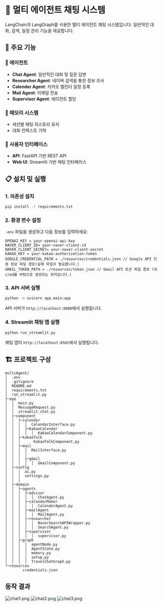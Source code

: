 # 🤖 멀티 에이전트 채팅 시스템

LangChain과 LangGraph를 사용한 멀티 에이전트 채팅 시스템입니다. 일반적인 대화, 검색, 일정 관리 기능을 제공합니다.

## 🚀 주요 기능

### 🤖 에이전트
- **Chat Agent**: 일반적인 대화 및 질문 답변
- **Researcher Agent**: 네이버 검색을 통한 정보 조사
- **Calender Agent**: 카카오 캘린더 일정 등록
- **Mail Agent**: 이메일 전송
- **Supervisor Agent**: 에이전트 할당

### 💾 메모리 시스템
- 세션별 채팅 히스토리 유지
- 대화 컨텍스트 기억

### 🎨 사용자 인터페이스
- **API**: FastAPI 기반 REST API
- **Web UI**: Streamlit 기반 채팅 인터페이스

## 📋 설치 및 실행

### 1. 의존성 설치
```bash
pip install -r requirements.txt
```

### 2. 환경 변수 설정
`.env` 파일을 생성하고 다음 정보를 입력하세요:
```env
OPENAI_KEY = your-openai-api-key
NAVER_CLIENT_ID= your-naver-client-id
NAVER_CLIENT_SECRET= your-naver-client-secret
KAKAO_KEY = your-kakao-authorization-token
GOOGLE_CREDENTIAL_PATH = ./resources/credentials.json // Google API 인증 정보 파일 경로(실제 파일이 필요합니다.)
GMAIL_TOKEN_PATH = ./resources/token.json // Gmail API 토큰 파일 경로 (위 cred를 바탕으로 생성되는 위치입니다.)
```

### 3. API 서버 실행
```bash
python -m uvicorn app.main:app
```
API 서버가 `http://localhost:8000`에서 실행됩니다.

### 4. Streamlit 채팅 앱 실행
```bash
python run_streamlit.py
```
채팅 앱이 `http://localhost:8501`에서 실행됩니다.

## 🏗️ 프로젝트 구성

```
multiAgent/
│  .env
│  .gitignore
│  README.md
│  requirements.txt
│  run_streamlit.py
├─app
│  │  main.py
│  │  MessageRequest.py
│  │  streamlit_chat.py
│  ├─component
│  │  ├─calendar
│  │  │  │  CalendarInterface.py
│  │  │  ├─KakaoCalendar
│  │  │  │  │  KaKaoCalendarComponent.py
│  │  ├─kakaoTalk
│  │  │      KakaoTalkComponent.py
│  │  ├─mail
│  │  │  │  MailInterface.py
│  │  │  │
│  │  │  ├─gmail
│  │  │  │  │  GmailComponent.py
│  ├─config
│  │  │  ai.py
│  │  │  settings.py
│  │  │
│  ├─domain
│  │  ├─agents
│  │  │  ├─advisor
│  │  │  │  │  ChatAgent.py
│  │  │  ├─calenderMaker
│  │  │  │  │  CalenderAgent.py
│  │  │  ├─mailAgent
│  │  │  │  │  MailAgent.py
│  │  │  ├─researcher
│  │  │  │  │  NaverSearchAPIWrapper.py
│  │  │  │  │  SearchAgent.py
│  │  │  ├─supervisor
│  │  │  │  │  supervisor.py
│  │  ├─graph
│  │  │  │  agentNode.py
│  │  │  │  AgentState.py
│  │  │  │  memory.py
│  │  │  │  setup.py
│  │  │  │  TravelChatGraph.py
└─resources
        credentials.json
```
## 동작 결과
![chat1.png](statics/chat1.png)
![chat2.png](statics/chat2.png)
![chat3.png](statics/chat3.png)